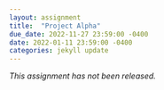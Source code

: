 ```yaml
---
layout: assignment
title:  "Project Alpha"
due_date: 2022-11-27 23:59:00 -0400
date: 2022-01-11 23:59:00 -0400
categories: jekyll update
---
```


*This assignment has not been released.*